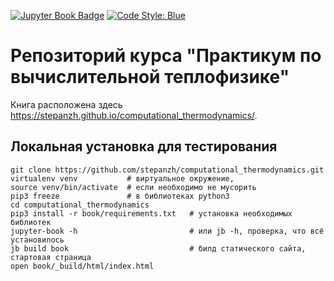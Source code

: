 [![Jupyter Book Badge](https://jupyterbook.org/badge.svg)](https://stepanzh.github.io/JuliaAndJupyterBook/)
[![Code Style: Blue](https://img.shields.io/badge/code%20style-blue-4495d1.svg)](https://github.com/invenia/BlueStyle)

# Репозиторий курса "Практикум по вычислительной теплофизике"
Книга расположена здесь https://stepanzh.github.io/computational_thermodynamics/.

## Локальная установка для тестирования
```console
git clone https://github.com/stepanzh/computational_thermodynamics.git
virtualenv venv           # виртуальное окружение,
source venv/bin/activate  # если необходимо не мусорить
pip3 freeze               # в библиотеках python3
cd computational_thermodynamics
pip3 install -r book/requirements.txt   # установка необходимых библиотек
jupyter-book -h                         # или jb -h, проверка, что всё установилось
jb build book                           # билд статического сайта, стартовая страница
open book/_build/html/index.html
```

